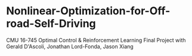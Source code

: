 # Nonlinear-Optimization-for-Off-road-Self-Driving
CMU 16-745 Optimal Control &amp; Reinforcement Learning Final Project with Gerald D'Ascoli, Jonathan Lord-Fonda, Jason Xiang
